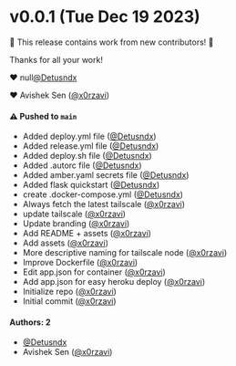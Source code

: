 # v0.0.1 (Tue Dec 19 2023)

:tada: This release contains work from new contributors! :tada:

Thanks for all your work!

:heart: null[@Detusndx](https://github.com/Detusndx)

:heart: Avishek Sen ([@x0rzavi](https://github.com/x0rzavi))

#### ⚠️ Pushed to `main`

- Added deploy.yml file ([@Detusndx](https://github.com/Detusndx))
- Added release.yml file ([@Detusndx](https://github.com/Detusndx))
- Added deploy.sh file ([@Detusndx](https://github.com/Detusndx))
- Added .autorc file ([@Detusndx](https://github.com/Detusndx))
- Added amber.yaml secrets file ([@Detusndx](https://github.com/Detusndx))
- Added flask quickstart ([@Detusndx](https://github.com/Detusndx))
- create .docker-compose.yml ([@Detusndx](https://github.com/Detusndx))
- Always fetch the latest tailscale ([@x0rzavi](https://github.com/x0rzavi))
- update tailscale ([@x0rzavi](https://github.com/x0rzavi))
- Update branding ([@x0rzavi](https://github.com/x0rzavi))
- Add README + assets ([@x0rzavi](https://github.com/x0rzavi))
- Add assets ([@x0rzavi](https://github.com/x0rzavi))
- More descriptive naming for tailscale node ([@x0rzavi](https://github.com/x0rzavi))
- Improve Dockerfile ([@x0rzavi](https://github.com/x0rzavi))
- Edit app.json for container ([@x0rzavi](https://github.com/x0rzavi))
- Add app.json for easy heroku deploy ([@x0rzavi](https://github.com/x0rzavi))
- Initialize repo ([@x0rzavi](https://github.com/x0rzavi))
- Initial commit ([@x0rzavi](https://github.com/x0rzavi))

#### Authors: 2

- [@Detusndx](https://github.com/Detusndx)
- Avishek Sen ([@x0rzavi](https://github.com/x0rzavi))
